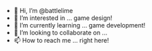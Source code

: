 - 👋 Hi, I’m @battlelime
- 👀 I’m interested in ... game design!
- 🌱 I’m currently learning ... game development!
- 💞️ I’m looking to collaborate on ...
- 📫 How to reach me ... right here!

<!---
battlelime/battlelime is a ✨ special ✨ repository because its `README.md` (this file) appears on your GitHub profile.
You can click the Preview link to take a look at your changes.
--->
